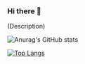 ### Hi there 👋

(Description)

![Anurag's GitHub stats](https://github-readme-stats.vercel.app/api?username=kayckdelfino&show_icons=true&theme=merko)

[![Top Langs](https://github-readme-stats.vercel.app/api/top-langs/?username=kayckdelfino&show_icons=true&theme=merko&layout=compact)](https://github.com/kayckdelfino/github-readme-stats)

<!--
**kayckdelfino/kayckdelfino** is a ✨ _special_ ✨ repository because its `README.md` (this file) appears on your GitHub profile.

Here are some ideas to get you started:

- 🔭 I’m currently working on ...
- 🌱 I’m currently learning ...
- 👯 I’m looking to collaborate on ...
- 🤔 I’m looking for help with ...
- 💬 Ask me about ...
- 📫 How to reach me: ...
- 😄 Pronouns: ...
- ⚡ Fun fact: ...
-->
